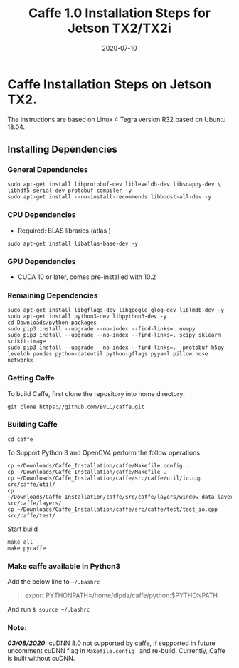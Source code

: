 ﻿---
layout: post
title: "Caffe 1.0 Installation Steps for Jetson TX2/TX2i"
date: 2020-07-10
---


# Caffe Installation Steps on Jetson TX2.  

The instructions are based on Linux 4 Tegra version R32 based on Ubuntu 18.04.  
  

## Installing Dependencies  

### General Dependencies   

```  
sudo apt-get install libprotobuf-dev libleveldb-dev libsnappy-dev \
libhdf5-serial-dev protobuf-compiler -y  
sudo apt-get install --no-install-recommends libboost-all-dev -y
```  
### CPU Dependencies  
- Required: BLAS libraries (atlas )  
```  
sudo apt-get install libatlas-base-dev -y
```  

### GPU Dependencies  

- CUDA 10 or later, comes pre-installed with 10.2  
  

### Remaining Dependencies  

```  
sudo apt-get install libgflags-dev libgoogle-glog-dev liblmdb-dev -y
sudo apt-get install python3-dev libpython3-dev -y
cd Downloads/python-packages
sudo pip3 install --upgrade --no-index --find-links=. numpy
sudo pip3 install --upgrade --no-index --find-links=. scipy sklearn scikit-image 
sudo pip3 install --upgrade --no-index --find-links=.  protobuf h5py leveldb pandas python-dateutil python-gflags pyyaml pillow nose networkx

```  
### Getting Caffe

To build Caffe, first clone the repository into home directory:  

```  
git clone https://github.com/BVLC/caffe.git  
```  
### Building Caffe  

```  
cd caffe  
```
To Support Python 3 and OpenCV4 perform the follow operations
```
cp ~/Downloads/Caffe_Installation/caffe/Makefile.config .
cp ~/Downloads/Caffe_Installation/caffe/Makefile .
cp ~/Downloads/Caffe_Installation/caffe/src/caffe/util/io.cpp src/caffe/util/
cp ~/Downloads/Caffe_Installation/caffe/src/caffe/layers/window_data_layer.cpp src/caffe/layers/
cp ~/Downloads/Caffe_Installation/caffe/src/caffe/test/test_io.cpp src/caffe/test/
```
Start build 
```
make all 
make pycaffe
```
### Make caffe available in Python3
Add the below line to ```~/.bashrc```

> export PYTHONPATH=/home/dlpda/caffe/python:$PYTHONPATH

And run  ``` $ source ~/.bashrc ```

### Note: 
***03/08/2020:*** cuDNN 8.0 not supported by caffe, if supported in future uncomment cuDNN flag in ```Makefile.config ``` and re-build. Currently, Caffe is built without cuDNN. 



